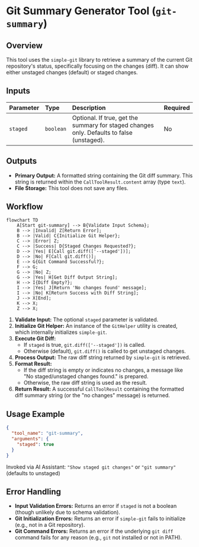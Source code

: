 # Git Summary Generator Tool (`git-summary`)

## Overview

This tool uses the `simple-git` library to retrieve a summary of the current Git repository's status, specifically focusing on the changes (diff). It can show either unstaged changes (default) or staged changes.

## Inputs

| Parameter | Type      | Description                                                                               | Required |
| :-------- | :-------- | :---------------------------------------------------------------------------------------- | :------- |
| `staged`  | `boolean` | Optional. If true, get the summary for staged changes only. Defaults to false (unstaged). | No       |

## Outputs

*   **Primary Output:** A formatted string containing the Git diff summary. This string is returned within the `CallToolResult.content` array (type `text`).
*   **File Storage:** This tool does not save any files.

## Workflow

```mermaid
flowchart TD
    A[Start git-summary] --> B{Validate Input Schema};
    B --> |Invalid| Z[Return Error];
    B --> |Valid| C{Initialize Git Helper};
    C --> |Error| Z;
    C --> |Success| D{Staged Changes Requested?};
    D --> |Yes| E[Call git.diff(['--staged'])];
    D --> |No| F[Call git.diff()];
    E --> G{Git Command Successful?};
    F --> G;
    G --> |No| Z;
    G --> |Yes| H[Get Diff Output String];
    H --> I{Diff Empty?};
    I --> |Yes| J[Return 'No changes found' message];
    I --> |No| K[Return Success with Diff String];
    J --> X[End];
    K --> X;
    Z --> X;
```

1.  **Validate Input:** The optional `staged` parameter is validated.
2.  **Initialize Git Helper:** An instance of the `GitHelper` utility is created, which internally initializes `simple-git`.
3.  **Execute Git Diff:**
    *   If `staged` is true, `git.diff(['--staged'])` is called.
    *   Otherwise (default), `git.diff()` is called to get unstaged changes.
4.  **Process Output:** The raw diff string returned by `simple-git` is retrieved.
5.  **Format Result:**
    *   If the diff string is empty or indicates no changes, a message like "No staged/unstaged changes found." is prepared.
    *   Otherwise, the raw diff string is used as the result.
6.  **Return Result:** A successful `CallToolResult` containing the formatted diff summary string (or the "no changes" message) is returned.

## Usage Example

```json
{
  "tool_name": "git-summary",
  "arguments": {
    "staged": true 
  }
}
```

Invoked via AI Assistant:
`"Show staged git changes"` or `"git summary"` (defaults to unstaged)

## Error Handling

*   **Input Validation Errors:** Returns an error if `staged` is not a boolean (though unlikely due to schema validation).
*   **Git Initialization Errors:** Returns an error if `simple-git` fails to initialize (e.g., not in a Git repository).
*   **Git Command Errors:** Returns an error if the underlying `git diff` command fails for any reason (e.g., `git` not installed or not in PATH).

